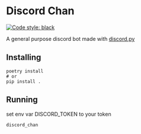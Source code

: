 # Discord Chan

[![Code style: black](https://img.shields.io/badge/code%20style-black-000000.svg)](https://github.com/psf/black)

A general purpose discord bot made with [discord.py](https://github.com/Rapptz/discord.py)



## Installing
```shell script
poetry install
# or
pip install .
```

## Running
set env var DISCORD_TOKEN to your token
```shell script
discord_chan
```
